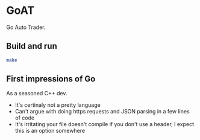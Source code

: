 # GoAT

Go Auto Trader.

## Build and run

```bash
make
```

## First impressions of Go

As a seasoned C++ dev.

- It's certinaly not a pretty language
- Can't argue with doing https requests and JSON parsing in a few lines of code
- It's irritating your file doesn't compile if you don't use a header, I expect this is an option somewhere
